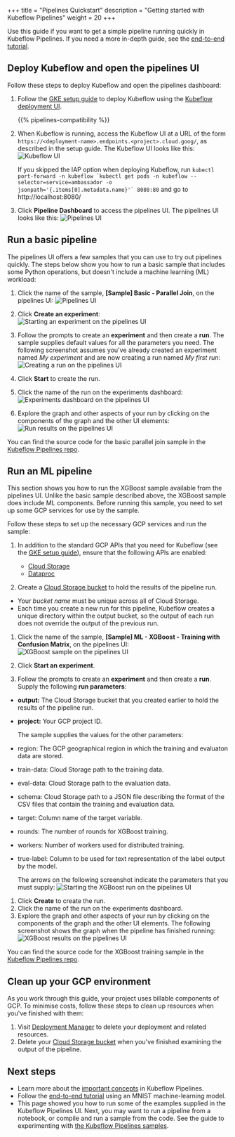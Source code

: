 +++
title = "Pipelines Quickstart"
description = "Getting started with Kubeflow Pipelines"
weight = 20
+++

Use this guide if you want to get a simple pipeline running quickly in
Kubeflow Pipelines. If you need a more in-depth guide, see the
[end-to-end tutorial](/docs/pipelines/tutorials/pipelines-tutorial/).

## Deploy Kubeflow and open the pipelines UI

Follow these steps to deploy Kubeflow and open the pipelines dashboard:

1. Follow the [GKE setup guide](/docs/started/getting-started-gke/) to
  deploy Kubeflow using the 
  [Kubeflow deployment UI](https://deploy.kubeflow.cloud/).

    {{% pipelines-compatibility %}} 

1. When Kubeflow is running, access the Kubeflow UI at a URL of the form
  `https://<deployment-name>.endpoints.<project>.cloud.goog/`, as described in the setup
  guide. The Kubeflow UI looks like this:
  <img src="/docs/images/central-ui.png" 
    alt="Kubeflow UI"
    class="mt-3 mb-3 border border-info rounded">

    If you skipped the IAP option when deploying Kubeflow, run ```kubectl port-forward -n kubeflow `kubectl get pods -n kubeflow --selector=service=ambassador -o jsonpath='{.items[0].metadata.name}'` 8080:80``` and go to http://localhost:8080/

1. Click **Pipeline Dashboard** to access the pipelines UI. The pipelines UI looks like
  this:
  <img src="/docs/images/pipelines-ui.png" 
    alt="Pipelines UI"
    class="mt-3 mb-3 border border-info rounded">

## Run a basic pipeline

The pipelines UI offers a few samples that you can use to try out
pipelines quickly. The steps below show you how to run a basic sample that
includes some Python operations, but doesn't include a machine learning (ML) 
workload:

1. Click the name of the sample, **\[Sample\] Basic - Parallel Join**, on the pipelines 
  UI:
  <img src="/docs/images/click-pipeline-sample.png" 
    alt="Pipelines UI"
    class="mt-3 mb-3 border border-info rounded">

1. Click **Create an experiment**:
  <img src="/docs/images/pipelines-start-experiment.png" 
    alt="Starting an experiment on the pipelines UI"
    class="mt-3 mb-3 border border-info rounded">

1. Follow the prompts to create an **experiment** and then create a **run**. 
  The sample supplies default values for all the parameters you need. The 
  following screenshot assumes you've already created an experiment named
  _My experiment_ and are now creating a run named _My first run_:
  <img src="/docs/images/pipelines-start-run.png" 
    alt="Creating a run on the pipelines UI"
    class="mt-3 mb-3 border border-info rounded">

1. Click **Start** to create the run.
1. Click the name of the run on the experiments dashboard:
  <img src="/docs/images/pipelines-experiments-dashboard.png" 
    alt="Experiments dashboard on the pipelines UI"
    class="mt-3 mb-3 border border-info rounded">

1. Explore the graph and other aspects of your run by clicking on the 
  components of the graph and the other UI elements:
  <img src="/docs/images/pipelines-basic-run.png" 
    alt="Run results on the pipelines UI"
    class="mt-3 mb-3 border border-info rounded">

You can find the source code for the basic parallel join sample in the 
[Kubeflow Pipelines 
repo](https://github.com/kubeflow/pipelines/blob/master/samples/basic/parallel_join.py).

## Run an ML pipeline

This section shows you how to run the XGBoost sample available
from the pipelines UI. Unlike the basic sample described above, the
XGBoost sample does include ML components. Before running this sample, 
you need to set up some GCP services for use by the sample.

Follow these steps to set up the necessary GCP services and run the sample:

1. In addition to the standard GCP APIs that you need for Kubeflow (see the
  [GKE setup guide](/docs/started/getting-started-gke/)), ensure that the 
  following APIs are enabled:

    * [Cloud Storage](https://console.cloud.google.com/apis/library/storage-component.googleapis.com)
    * [Dataproc](https://console.cloud.google.com/apis/library/dataproc.googleapis.com)

1. Create a 
  [Cloud Storage bucket](https://console.cloud.google.com/storage/create-bucket) 
  to hold the results of the pipeline run.

  * Your *bucket name* must be unique across all of Cloud Storage.
  * Each time you create a new run for this pipeline, Kubeflow creates a unique
    directory within the output bucket, so the output of each run does not
    override the output of the previous run.

1. Click the name of the sample, 
  **\[Sample\] ML - XGBoost - Training with Confusion Matrix**, on the pipelines 
  UI:
  <img src="/docs/images/click-xgboost-sample.png" 
    alt="XGBoost sample on the pipelines UI"
    class="mt-3 mb-3 border border-info rounded">

1. Click **Start an experiment**.
1. Follow the prompts to create an **experiment** and then create a **run**.
  Supply the following **run parameters**:

  * **output:** The Cloud Storage bucket that you created earlier to hold the
    results of the pipeline run.
  * **project:** Your GCP project ID.

    The sample supplies the values for the other parameters:

  * region: The GCP geographical region in which the training and evaluaton data
    are stored.
  * train-data: Cloud Storage path to the training data.
  * eval-data: Cloud Storage path to the evaluation data.
  * schema: Cloud Storage path to a JSON file describing the format of the
    CSV files that contain the training and evaluation data.
  * target: Column name of the target variable.
  * rounds: The number of rounds for XGBoost training.
  * workers: Number of workers used for distributed training.
  * true-label: Column to be used for text representation of the label output
    by the model.

    The arrows on the following screenshot indicate the parameters that you
    must supply:
    <img src="/docs/images/pipelines-start-xgboost-run.png" 
      alt="Starting the XGBoost run on the pipelines UI"
      class="mt-3 mb-3 border border-info rounded">

1. Click **Create** to create the run.
1. Click the name of the run on the experiments dashboard.
1. Explore the graph and other aspects of your run by clicking on the 
  components of the graph and the other UI elements. The following screenshot
  shows the graph when the pipeline has finished running:
    <img src="/docs/images/pipelines-xgboost-graph.png" 
      alt="XGBoost results on the pipelines UI"
      class="mt-3 mb-3 border border-info rounded">

You can find the source code for the XGBoost training sample in the 
[Kubeflow Pipelines 
repo](https://github.com/kubeflow/pipelines/tree/master/samples/xgboost-spark).

## Clean up your GCP environment

As you work through this guide, your project uses billable components of
GCP. To minimise costs, follow these steps to clean up resources when you've 
finished with them:

1. Visit [Deployment Manager](https://console.cloud.google.com/dm) to delete 
  your deployment and related resources.
1. Delete your [Cloud Storage bucket](https://console.cloud.google.com/storage) 
  when you've finished examining the output of the pipeline.

## Next steps

* Learn more about the 
  [important concepts](/docs/pipelines/pipelines-concepts) in Kubeflow
  Pipelines.
* Follow the [end-to-end tutorial](/docs/pipelines/tutorials/pipelines-tutorial/) 
  using an MNIST machine-learning model.
* This page showed you how to run some of the examples supplied in the Kubeflow
  Pipelines UI. Next, you may want to run a pipeline from a notebook, or compile 
  and run a sample from the code. See the guide to experimenting with
  [the Kubeflow Pipelines samples](/docs/pipelines/tutorials/build-pipeline/).
